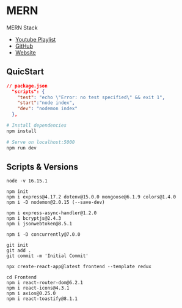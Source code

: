 # MERN

MERN Stack

- [Youtube Playlist](https://youtube.com/playlist?list=PLillGF-RfqbbQeVSccR9PGKHzPJSWqcsm)
- [GitHub](https://github.com/bradtraversy/mern-tutorial)
- [Website](https://www.traversymedia.com/)

## QuicStart

```json
// package.json
  "scripts": {
    "test": "echo \"Error: no test specified\" && exit 1",
    "start":"node index",
    "dev": "nodemon index"
  },
```

```bash
# Install dependencies
npm install

# Serve on localhost:5000
npm run dev
```

## Scripts & Versions
```node
node -v 16.15.1

npm init
npm i express@4.17.2 dotenv@15.0.0 mongoose@6.1.9 colors@1.4.0
npm i -D nodemon@2.0.15 (--save-dev)

npm i express-async-handler@1.2.0 
npm i bcryptjs@2.4.3 
npm i jsonwebtoken@8.5.1

npm i -D concurrently@7.0.0
```

```
git init
git add .
git commit -m 'Initial Commit'
```

```
npx create-react-app@latest frontend --template redux

cd Frontend
npm i react-router-dom@6.2.1
npm i react-icons@4.3.1
npm i axios@0.25.0
npm i react-toastify@8.1.1

```
